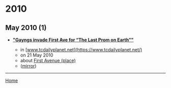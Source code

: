 # 2010

## May 2010 (1)

 - [**"Gayngs invade First Ave for “The Last Prom on Earth”"**](https://www.tcdailyplanet.net/music-gayngs-invade-first-ave-last-prom-earth/)

    - in [www.tcdailyplanet.net](https://www.tcdailyplanet.net/)
    - on 21 May 2010
    - about [First Avenue (place)](../../topics/place/first-avenue/index.md)
    - ([mirror](https://web.archive.org/web/*/https://www.tcdailyplanet.net/music-gayngs-invade-first-ave-last-prom-earth/))

----

[Home](../index.md)
